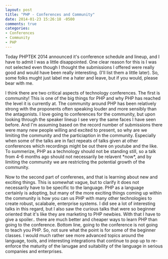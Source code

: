 ```yaml
---
layout: post
title: "PHP - Conferences and Community"
date: 2014-01-23 15:26:18 -0500
comments: true
categories:
- Conferences
- Community
- PHP
---
```


<p>Today PHPTEK 2014 announced it's conference schedule and lineup, and I have to admit I was a little disappointed.
One clear reason for this is I was not selected even though I thought the submissions I offered were really good and would have been really interesting.  (I'll list them a little later).  So, some folks mught just label me a hater and leave, but if you would, please bear with me.</p>

<p>
I think there are two critical aspects of technology conferences.  The first is community!  This is one of the big things for PHP and why PHP has reached the level it is currently at.  The community around PHP has been relatively strong with the proponents often speaking louder and more sensibly than the antagonists.  I love going to conferences for the community, but upon looking through the speaker lineup I see very the same faces I have seen before.  And I'm assuming based on the record number of submissions there were many new people willing and excited to present, so why are we limiting the community and the particiaption in the community.  Especially when some of the talks are in fact repeats of talks given at other conferences which recordings might be out there on youtube and the like.  To summerize, PHP as a technology should not be standing still, so a talk from 4-6 months ago should not necessarily be relavent *now*, and by limiting the community we are restricting the potential growth of the community. </p>

<!-- more -->

<p>
Now to the second part of conferenes, and that is learning about new and exciting things.  This is somewhat vague, but to clarify it does not necessarily have to be specific to the language.  PHP as a language certainly is adopting, but many of the more exciting things coming up within the community is how you can us PHP with many other technologies to create robust, scalabale, enterprise systems.  I did see a lot of interesting talks in this regard, but I also saw the curious talks that were so beginner oriented that it's like they are marketing to PHP newbies.  With that I have to give a spoiler.. there are much better and cheaper ways to learn PHP than going to the conference.  Bottom line, going to the conference is not going to teach you PHP.  So, not sure what the point is for some of the beginner classes.  I would much rather see more advanced topics around the language, tools, and interesting integrations that continue to pop up to re-enforce the maturity of the lanugae and suitability of the language in serious companies and enterprises. </p>


